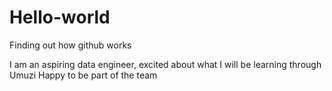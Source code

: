 # Hello-world
Finding out how github works

I am an aspiring data engineer, excited about what I will be learning through Umuzi
Happy to be part of the team 
